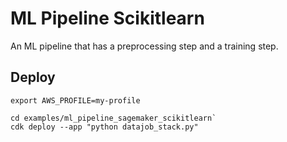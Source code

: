 # ML Pipeline Scikitlearn

An ML pipeline that has a preprocessing step and a training step.

## Deploy

    export AWS_PROFILE=my-profile

    cd examples/ml_pipeline_sagemaker_scikitlearn`
    cdk deploy --app "python datajob_stack.py"
